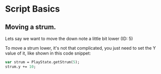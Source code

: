 # Script Basics
## __Moving a strum.__

Lets say we want to move the down note a little bit lower (ID: 5)

To move a strum lower, it's not that complicated, you just need to set the Y value of it, like shown in this code snippet:

```haxe
var strum = PlayState.getStrum(5);
strum.y += 10;
```